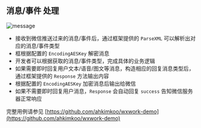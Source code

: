 ## 消息/事件 处理


![message](img/message.jpg)

- 接收到微信推送过来的消息/事件后，通过框架提供的 `ParseXML` 可以解析出对应的消息/事件类型
- 框根据配置的 `EncodingAESKey` 解密消息
- 开发者可以根据获取的消息/事件类型，完成具体的业务逻辑
- 如果需要即时回复用户文本/语音/图文等消息，构造相应的回复消息类型后，通过框架提供的 `Response` 方法输出内容
- 根据配置的 `EncodingAESKey` 加密消息后输出给微信
- 如果不需要即时回复用户消息，`Response` 会自动回复 `success` 告知微信服务器正常响应

完整用例请参见 [https://github.com/ahkimkoo/wxwork-demo](https://github.com/ahkimkoo/wxwork-demo)
